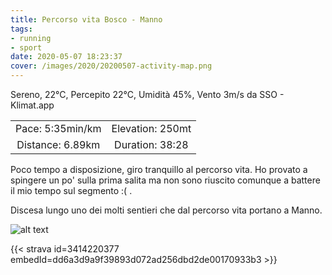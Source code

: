 ```yaml
---
title: Percorso vita Bosco - Manno
tags:
- running
- sport
date: 2020-05-07 18:23:37
cover: /images/2020/20200507-activity-map.png
---
```


Sereno, 22°C, Percepito 22°C, Umidità 45%, Vento 3m/s da SSO - Klimat.app

| | |
| :-: | :-: |
| Pace: 5:35min/km | Elevation: 250mt |
| Distance: 6.89km | Duration: 38:28 |

Poco tempo a disposizione, giro tranquillo al percorso vita. 
Ho provato a spingere un po' sulla prima salita ma non sono riuscito comunque a battere il mio tempo sul segmento :( .

Discesa lungo uno dei molti sentieri che dal percorso vita portano a Manno.




![alt text](/images/2020/20200507-activity-map.png "map")


{{< strava id=3414220377 embedId=dd6a3d9a9f39893d072ad256dbd2de00170933b3 >}}
